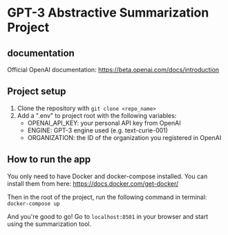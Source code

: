 # GPT-3 Abstractive Summarization Project

## documentation
Official OpenAI documentation: https://beta.openai.com/docs/introduction

## Project setup
1. Clone the repository with `git clone <repo_name>`
2. Add a ".env" to project root with the following variables:
    - OPENAI_API_KEY: your personal API key from OpenAI
    - ENGINE: GPT-3 engine used (e.g. text-curie-001)
    - ORGANIZATION: the ID of the organization you registered in OpenAI

## How to run the app
You only need to have Docker and docker-compose installed. You can install them from here: https://docs.docker.com/get-docker/

Then in the root of the project, run the following command in terminal: `docker-compose up`

And you're good to go! Go to `localhost:8501` in your browser and start using the summarization tool.